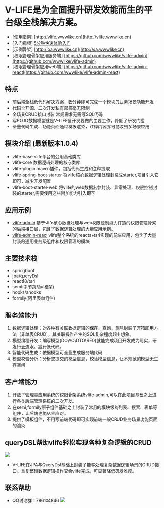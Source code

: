 

# V-LIFE是为全面提升研发效能而生的平台级全栈解决方案。

- [使用指南] [http://vlife.wwwlike.cn](http://vlife.wwwlike.cn)
- [入门视频] [5分钟快速体验入门](https://www.bilibili.com/video/BV1sT411c71v/?vd_source=4c025d49e1ac4adb74b6dd2a39ce185e&t=119.6)
- [示例骨架] [http://oa.wwwlike.cn](http://oa.wwwlike.cn) 
- [权限管理骨架应用服务端] [https://github.com/wwwlike/vlife-admin](https://github.com/wwwlike/vlife-admin)
- [权限管理骨架应用web端] [https://github.com/wwwlike/vlife-admin-react](https://github.com/wwwlike/vlife-admin-react)

## 特点
- 前后端全栈低代码解决方案，数分钟即可完成一个模块的业务场景功能开发
- 代码全开源、二次开发私有部署毫无限制
- 全场景CRUD接口封装 常规需求无需写SQL代码
- 写POJO数据模型就是V-LIFE里开发要做的主要工作，降低了研发门槛
- 全量代码生成、功能页面通过模板渲染，注释内容亦可提取到多场景应用

## 模块介绍 (最新版本1.0.4)
- vlife-base vlife平台的公用基础类库
- vlife-core 数据逻辑处理的核心类库
- vlife-plugin maven插件，包括代码生成和注释提取
- vlife-spring-boot-starter 将vlife核心数据逻辑处理封装成starter,项目引入它即可，减少开发配置
- vlife-boot-starter-web    将vlife的web数据出参封装、异常处理、权限控制封装的starter,需要使用这些附加能力引入即可

## 应用示例
- [vlife-admin](https://github.com/wwwlike/vlife-admin) 基于vlife核心数据处理与web权限控制能力打造的权限管理骨架的后端接口层，包含了数据逻辑处理的大量应用示例。
- [vlife-admin-react](https://github.com/wwwlike/vlife-admin-react) vlife整个系统的reacts+ts4实现的前端应用，包含了大量封装的通用业务级组件和权限管理的模块

## 主要技术栈
- springboot
- jpa/queryDsl
- react18/ts4
- semi(字节跳动ui框架)
- hooks/ahooks
- formily(阿里表单组件)

## 服务端能力
1. 数据逻辑处理：对各种有关联数据逻辑的保存、查询、删除封装了开箱即用方法（非单表CRUD），其关联操作产生的SQL复杂程度超出想象。
2. 模型编程开发：编写模型(DO\VO\DTO\REQ)就能完成项目开发成为现实，研发行云流水。践行低代码。
3. 智能代码生成：依据模型可全量生成服务端代码
4. 模型校验分析：分析您提交的模型信息，校验模型信息，让不规范的模型无生存空间

## 客户端能力
1. 开放了管理类应用系统的权限骨架系统vlife-admin,可以在此项目基础之上进行各类后端管理系统的二次开发。
2. 在semi,formily原子组件基础之上封装了常用的模块级的列表、搜索、表单等组件，让后端也能从容应对。
3. 提供了模板组件，不用写前端代码即可实现前端一般CRUD业务场景功能页面的渲染

##  queryDSL帮助vlife轻松实现各种复杂逻辑的CRUD
![](http://vlife.wwwlike.cn/static/img/relation.png)
* V-LIFE在JPA与QueryDsl基础上封装了能够处理复杂数据逻辑场景的CRUD接口。重复繁琐数据逻辑操作交给vlife完成，可显著降低研发难度。


## 联系帮助
- QQ讨论群：786134846
  ![](http://vlife.wwwlike.cn/static/img/qq_qun_786134846.png)
